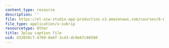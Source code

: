 ```yaml
---
content_type: resource
description: ''
file: https://ol-ocw-studio-app-production.s3.amazonaws.com/courses/8-06-quantum-physics-iii-spring-2018/d32039c747698e6f3c43dc9e6fc8659d_FIef9sP-Yq8.srt
file_type: application/x-subrip
resourcetype: Other
title: 3play caption file
uid: d32039c7-4769-8e6f-3c43-dc9e6fc8659d
---
```

